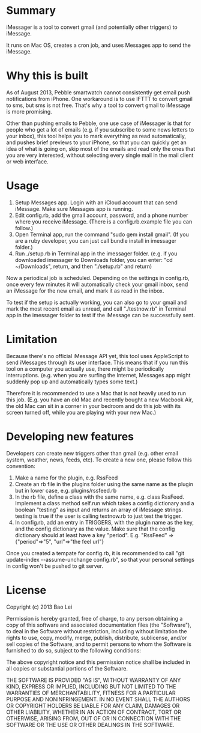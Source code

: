 Summary
=======

iMessager is a tool to convert gmail (and potentially other triggers) to iMessage.

It runs on Mac OS, creates a cron job, and uses Messages app to send the iMessage.


Why this is built
=================

As of August 2013, Pebble smartwatch cannot consistently get email push notifications from iPhone. One workaround is to use IFTTT to convert gmail to sms, but sms is not free. That's why a tool to convert gmail to iMessage is more promising.

Other than pushing emails to Pebble, one use case of iMessager is that for people who get a lot of emails (e.g. if you subscribe to some news letters to your inbox), this tool helps you to mark everything as read automatically, and pushes brief previews to your iPhone, so that you can quickly get an idea of what is going on, skip most of the emails and read only the ones that you are very interested, without selecting every single mail in the mail client or web interface.


Usage
=====

1. Setup Messages app. Login with an iCloud account that can send iMessage. Make sure Messages app is running.
2. Edit config.rb, add the gmail account, password, and a phone number where you receive iMessage. (There is a config.rb.example file you can follow.)
3. Open Terminal app, run the command "sudo gem install gmail". (If you are a ruby developer, you can just call bundle install in imessager folder.)
4. Run ./setup.rb in Terminal app in the imessager folder. (e.g. if you downloaded imessager to Downloads folder, you can enter: "cd ~/Downloads", return, and then "./setup.rb" and return)

Now a periodical job is scheduled. Depending on the settings in config.rb, once every few minutes it will automatically check your gmail inbox, send an iMessage for the new email, and mark it as read in the inbox.

To test if the setup is actually working, you can also go to your gmail and mark the most recent email as unread, and call "./testnow.rb" in Terminal app in the imessager folder to test if the iMessage can be successfully sent.


Limitation
==========

Because there's no official iMessage API yet, this tool uses AppleScript to send iMessages through its user interface. This means that if you run this tool on a computer you actually use, there might be periodically interruptions. (e.g. when you are surfing the Internet, Messages app might suddenly pop up and automatically types some text.)

Therefore it is recommended to use a Mac that is not heavily used to run this job. (E.g. you have an old Mac and recently bought a new Macbook Air, the old Mac can sit in a corner in your bedroom and do this job with its screen turned off, while you are playing with your new Mac.)


Developing new features
=======================

Developers can create new triggers other than gmail (e.g. other email system, weather, news, feeds, etc). To create a new one, please follow this convention:

1. Make a name for the plugin, e.g. RssFeed
2. Create an rb file in the plugins folder using the same name as the plugin but in lower case, e.g. plugins/rssfeed.rb
3. In the rb file, define a class with the same name, e.g. class RssFeed. Implement a class method self.run which takes a config dictionary and a boolean "testing" as input and returns an array of iMessage strings. testing is true if the user is calling textnow.rb to just test the trigger.
4. In config.rb, add an entry in TRIGGERS, with the plugin name as the key, and the config dictionary as the value. Make sure that the config dictionary should at least have a key "period". E.g. "RssFeed" => {"period"=>"5", "url"=>"the feel url"}

Once you created a tempate for config.rb, it is recommended to call "git update-index --assume-unchange config.rb", so that your personal settings in config won't be pushed to git server.


License
=======

Copyright (c) 2013 Bao Lei

Permission is hereby granted, free of charge, to any person obtaining a copy of this software and associated documentation files (the "Software"), to deal in the Software without restriction, including without limitation the rights to use, copy, modify, merge, publish, distribute, sublicense, and/or sell copies of the Software, and to permit persons to whom the Software is furnished to do so, subject to the following conditions:

The above copyright notice and this permission notice shall be included in all copies or substantial portions of the Software.

THE SOFTWARE IS PROVIDED "AS IS", WITHOUT WARRANTY OF ANY KIND, EXPRESS OR IMPLIED, INCLUDING BUT NOT LIMITED TO THE WARRANTIES OF MERCHANTABILITY, FITNESS FOR A PARTICULAR PURPOSE AND NONINFRINGEMENT. IN NO EVENT SHALL THE AUTHORS OR COPYRIGHT HOLDERS BE LIABLE FOR ANY CLAIM, DAMAGES OR OTHER LIABILITY, WHETHER IN AN ACTION OF CONTRACT, TORT OR OTHERWISE, ARISING FROM, OUT OF OR IN CONNECTION WITH THE SOFTWARE OR THE USE OR OTHER DEALINGS IN THE SOFTWARE.


